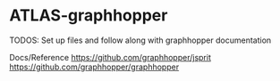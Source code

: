 # ATLAS-graphhopper

TODOS:
Set up files and follow along with graphhopper documentation


Docs/Reference
https://github.com/graphhopper/jsprit
https://github.com/graphhopper/graphhopper
